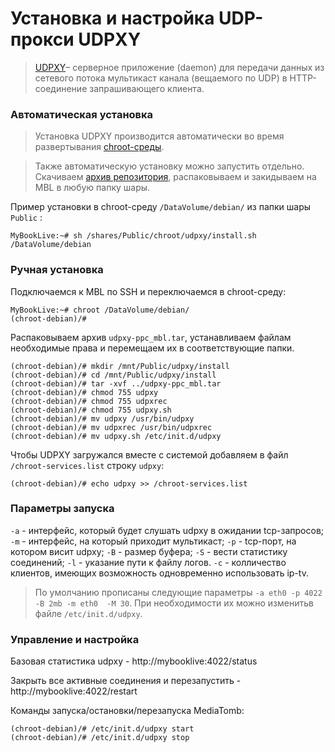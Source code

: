 # Установка и настройка UDP-прокси UDPXY

> [UDPXY](http://www.udpxy.com/)– серверное приложение (daemon) для передачи данных из сетевого потока мультикаст канала (вещаемого по UDP) в HTTP-соединение запрашивающего клиента.

### Автоматическая установка

> Установка UDPXY производится автоматически во время развертывания [chroot-среды](../).

> Также автоматическую установку можно запустить отдельно. Скачиваем [архив репозитория](https://github.com/FLANKERSPb/MyBookLive/archive/master.zip), распаковываем и закидываем на MBL в любую папку шары.

Пример установки в chroot-среду `/DataVolume/debian/` из папки шары `Public` :

    MyBookLive:~# sh /shares/Public/chroot/udpxy/install.sh /DataVolume/debian

### Ручная установка

Подключаемся к MBL по SSH и переключаемся в chroot-среду:

    MyBookLive:~# chroot /DataVolume/debian/
    (chroot-debian)/#

Распаковываем архив `udpxy-ppc_mbl.tar`, устанавливаем файлам необходимые права и перемещаем их в соответствующие папки.

    (chroot-debian)/# mkdir /mnt/Public/udpxy/install
    (chroot-debian)/# cd /mnt/Public/udpxy/install
    (chroot-debian)/# tar -xvf ../udpxy-ppc_mbl.tar
    (chroot-debian)/# chmod 755 udpxy
    (chroot-debian)/# chmod 755 udpxrec
    (chroot-debian)/# chmod 755 udpxy.sh
    (chroot-debian)/# mv udpxy /usr/bin/udpxy
    (chroot-debian)/# mv udpxrec /usr/bin/udpxrec
    (chroot-debian)/# mv udpxy.sh /etc/init.d/udpxy

Чтобы UDPXY загружался вместе с системой добавляем в файл `/chroot-services.list` 
строку `udpxy`:

    (chroot-debian)/# echo udpxy >> /chroot-services.list

### Параметры запуска

`-a` - интерфейс, который будет слушать udpxy в ожидании tcp-запросов;
`-m` - интерфейс, на который приходит мультикаст;
`-p` - tcp-порт, на котором висит udpxy;
`-B` - размер буфера;
`-S` - вести статистику соединений;
`-l` - указание пути к файлу логов.
`-c` - колличество клиентов, имеющих возможность одновременно использовать ip-tv.

> По умолчанию прописаны следующие параметры `-a eth0 -p 4022 -B 2mb -m eth0  -M 30`. При необходимости их можно изменитьв файле `/etc/init.d/udpxy`.

### Управление и настройка

Базовая статистика udpxy - http://mybooklive:4022/status

Закрыть все активные соединения и перезапустить - http://mybooklive:4022/restart

Команды запуска/остановки/перезапуска MediaTomb:

    (chroot-debian)/# /etc/init.d/udpxy start
    (chroot-debian)/# /etc/init.d/udpxy stop